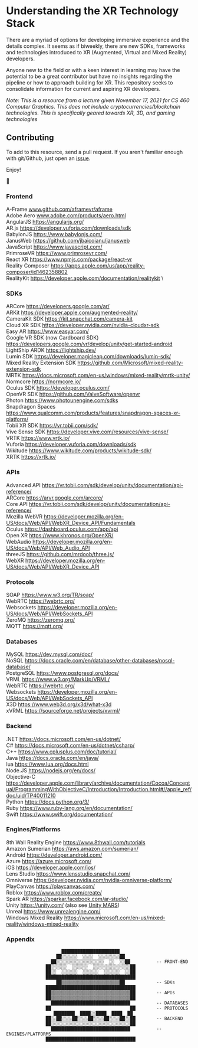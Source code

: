 # Understanding the XR Technology Stack

There are a myriad of options for developing immersive experience and the details complex. It seems as if biweekly, there are new SDKs, frameworks and technologies introduced to XR (Augmented, Virtual and Mixed Reality) developers. 

Anyone new to the field or with a keen interest in learning may have the potential to be a great contributor but have no insights regarding the pipeline or how to approach building for XR. This repository seeks to consolidate information for current and aspiring XR developers.

*Note: This is a resource from a lecture given November 17, 2021 for CS 460 Computer Graphics. This does not include cryptocurrencies/blockchain technologies. This is specifically geared towards XR, 3D, and gaming technologies*


 
## Contributing
 
To add to this resource, send a pull request. If you aren't familiar enough with git/Github, just open an [issue](https://github.com/jasmineroberts/metaverse-stack/issues).

Enjoy! 

🍔


### Frontend
A-Frame www.github.com/aframevr/aframe \
Adobe Aero www.adobe.com/products/aero.html \
AngularJS https://angularjs.org/ \
AR.js https://developer.vuforia.com/downloads/sdk \
BabylonJS https://www.babylonjs.com/ \
JanusWeb https://github.com/jbaicoianu/janusweb \
JavaScript https://www.javascript.com/ \
PrimroseVR https://www.primrosevr.com/ \
React XR https://www.npmjs.com/package/react-vr \
Reality Composer https://apps.apple.com/us/app/reality-composer/id1462358802 \
RealityKit https://developer.apple.com/documentation/realitykit \

 
 
### SDKs
ARCore https://developers.google.com/ar/ \
ARKit https://developer.apple.com/augmented-reality/ \
CameraKit SDK https://kit.snapchat.com/camera-kit \
Cloud XR SDK https://developer.nvidia.com/nvidia-cloudxr-sdk \
Easy AR https://www.easyar.com/ \
Google VR SDK (now Cardboard SDK) https://developers.google.com/vr/develop/unity/get-started-android \
LightShip ARDK https://lightship.dev/ \
Lumin SDK https://developer.magicleap.com/downloads/lumin-sdk/ \
Mixed Reality Extension SDK https://github.com/Microsoft/mixed-reality-extension-sdk \
MRTK https://docs.microsoft.com/en-us/windows/mixed-reality/mrtk-unity/ \
Normcore https://normcore.io/ \
Oculus SDK https://developer.oculus.com/ \
OpenVR SDK https://github.com/ValveSoftware/openvr \
Photon https://www.photounengine.com/sdks \
Snapdragon Spaces https://www.qualcomm.com/products/features/snapdragon-spaces-xr-platform/ \
Tobii XR SDK https://vr.tobii.com/sdk/ \
Vive Sense SDK https://developer.vive.com/resources/vive-sense/ \
VRTK https://www.vrtk.io/ \
Vuforia https://developer.vuforia.com/downloads/sdk \
Wikitude https://www.wikitude.com/products/wikitude-sdk/ \
XRTK https://xrtk.io/ 
 
### APIs
Advanced API https://vr.tobii.com/sdk/develop/unity/documentation/api-reference/ \
ARCore https://arvr.google.com/arcore/ \
Core API https://vr.tobii.com/sdk/develop/unity/documentation/api-reference/ \
Mozilla WebVR https://developer.mozilla.org/en-US/docs/Web/API/WebXR_Device_API/Fundamentals \
Oculus https://dashboard.oculus.com/app/api \
Open XR https://www.khronos.org/OpenXR/ \
WebAudio https://developer.mozilla.org/en-US/docs/Web/API/Web_Audio_API \
threeJS https://github.com/mrdoob/three.js/ \
WebXR https://developer.mozilla.org/en-US/docs/Web/API/WebXR_Device_API 
 
### Protocols
SOAP https://www.w3.org/TR/soap/ \
WebRTC https://webrtc.org/ \
Websockets https://developer.mozilla.org/en-US/docs/Web/API/WebSockets_API \
ZeroMQ https://zeromq.org/ \
MQTT https://mqtt.org/
 
### Databases
MySQL https://dev.mysql.com/doc/ \
NoSQL https://docs.oracle.com/en/database/other-databases/nosql-database/ \
PostgreSQL https://www.postgresql.org/docs/ \
VRML https://www.w3.org/MarkUp/VRML/ \
WebRTC https://webrtc.org/ \
Websockets https://developer.mozilla.org/en-US/docs/Web/API/WebSockets_API \
X3D https://www.web3d.org/x3d/what-x3d \
xVRML https://sourceforge.net/projects/xvrml/
 
### Backend
.NET https://docs.microsoft.com/en-us/dotnet/ \
C# https://docs.microsoft.com/en-us/dotnet/csharp/ \
C++ https://www.cplusplus.com/doc/tutorial/ \
Java https://docs.oracle.com/en/java/ \
lua https://www.lua.org/docs.html \
Node.JS https://nodejs.org/en/docs/ \
Objective-C https://developer.apple.com/library/archive/documentation/Cocoa/Conceptual/ProgrammingWithObjectiveC/Introduction/Introduction.html#//apple_ref/doc/uid/TP40011210 \
Python https://docs.python.org/3/ \
Ruby https://www.ruby-lang.org/en/documentation/ \
Swift https://www.swift.org/documentation/ 
 
 
### Engines/Platforms
8th Wall Reality Engine https://www.8thwall.com/tutorials \
Amazon Sumerian https://aws.amazon.com/sumerian/ \
Android https://developer.android.com/ \
Azure https://azure.microsoft.com/ \
iOS https://developer.apple.com/ios/ \
Lens Studio https://www.lensstudio.snapchat.com/    
Omniverse https://developer.nvidia.com/nvidia-omniverse-platform/ \
PlayCanvas https://playcanvas.com/ \
Roblox https://www.roblox.com/create/ \
Spark AR https://sparkar.facebook.com/ar-studio/ \
Unity https://unity.com/ (also see [Unity MARS](https://unity.com/products/unity-mars)) \
Unreal https://www.unrealengine.com/ \
Windows Mixed Reality https://www.microsoft.com/en-us/mixed-reality/windows-mixed-reality


### Appendix

 
 
                         ██████████████████████              
                       ██░░░░░░  ░░░░  ░░░░░░░░██ 
                     ██░░░░░░░░░░░░░░░░░░  ░░  ░░██          -- FRONT-END
                   ██░░░░░░  ░░░░░░  ░░░░░░░░░░░░░░██
                   ██░░  ░░░░░░  ░░░░░░  ░░░░░░  ░░██
                   ██████████████████████████████████
                       ██▒▒▒▒▒▒▒▒▒▒▒▒▒▒▒▒▒▒▒▒▒▒██            -- SDKs
                   ██████████████████████████████████
                   ██▒▒▒▒▒▒▒▒▒▒▒▒▒▒▒▒▒▒▒▒▒▒▒▒▒▒▒▒▒▒██        -- APIs
                   ██▒▒▒▒▒▒▒▒▒▒▒▒▒▒▒▒▒▒▒▒▒▒▒▒▒▒▒▒▒▒██
                     ██████████████████████████████          -- DATABASES
                   ██                              ██        -- PROTOCOLS 
                      ████████  ████░░████  ████  ██
                   ██░░██░░░░██░░░░██░░░░██░░░░██░░██        -- BACKEND
                   ██░░░░░░░░░░░░░░░░░░░░░░░░░░░░░░██
                     ██████████████████████████████          -- ENGINES/PLATFORMS
                   ██████████████████████████████████
              
 
 
 


